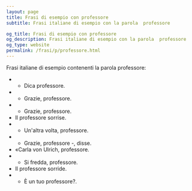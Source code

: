 ```yaml
---
layout: page
title: Frasi di esempio con professore 
subtitle: Frasi italiane di esempio con la parola  professore

og_title: Frasi di esempio con professore 
og_description: Frasi italiane di esempio con la parola  professore
og_type: website
permalink: /frasi/p/professore.html
---
```


Frasi italiane di esempio contenenti la parola professore:


- - Dica professore.
- - Grazie, professore.
- - Grazie, professore.
- Il professore sorrise.
- - Un'altra volta, professore.
- - Grazie, professore -, disse.
- «Carla von Ulrich, professore.
- - Si fredda, professore.
- Il professore sorride.
- - È un tuo professore?.
